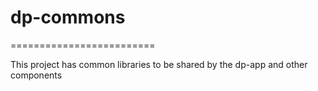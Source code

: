 # dp-commons
=========================

This project has common libraries to be shared by the dp-app and other components